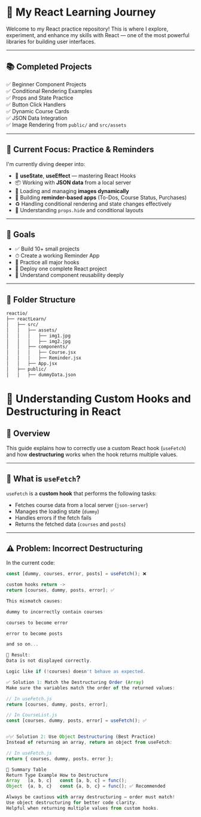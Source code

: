 # 🚀 My React Learning Journey

Welcome to my React practice repository! This is where I explore, experiment, and enhance my skills with React — one of the most powerful libraries for building user interfaces.

---

## 📚 Completed Projects

✅ Beginner Component Projects  
✅ Conditional Rendering Examples  
✅ Props and State Practice  
✅ Button Click Handlers  
✅ Dynamic Course Cards  
✅ JSON Data Integration  
✅ Image Rendering from `public/` and `src/assets`

---

## 🔁 Current Focus: Practice & Reminders

I'm currently diving deeper into:

- 🔄 **useState**, **useEffect** — mastering React Hooks
- 📦 Working with **JSON data** from a local server
- 📸 Loading and managing **images dynamically**
- 🧠 Building **reminder-based apps** (To-Dos, Course Status, Purchases)
- ♻️ Handling conditional rendering and state changes effectively
- 🚫 Understanding `props.hide` and conditional layouts

---

## 📌 Goals

- ✅ Build 10+ small projects
- ⏱ Create a working Reminder App
- 🧪 Practice all major hooks
- 🎯 Deploy one complete React project
- 🧩 Understand component reusability deeply

---

## 📂 Folder Structure

```bash
reactio/
├── reactLearn/
│   ├── src/
│   │   ├── assets/
│   │   │   ├── img1.jpg
│   │   │   ├── img2.jpg
│   │   ├── components/
│   │   │   ├── Course.jsx
│   │   │   ├── Reminder.jsx
│   │   ├── App.jsx
│   ├── public/
│   │   ├── dummyData.json
```



# 🧠 Understanding Custom Hooks and Destructuring in React

## 🎯 Overview

This guide explains how to correctly use a custom React hook (`useFetch`) and how **destructuring** works when the hook returns multiple values.

---

## 🧪 What is `useFetch`?

`useFetch` is a **custom hook** that performs the following tasks:

- Fetches course data from a local server (`json-server`)
- Manages the loading state (`dummy`)
- Handles errors if the fetch fails
- Returns the fetched data (`courses` and `posts`)

---

## ⚠️ Problem: Incorrect Destructuring

In the current code:

```js
const [dummy, courses, error, posts] = useFetch(); ❌

custom hooks return -> 
return [courses, dummy, posts, error]; ✅

This mismatch causes:

dummy to incorrectly contain courses

courses to become error

error to become posts

and so on...

🧨 Result:
Data is not displayed correctly.

Logic like if (!courses) doesn't behave as expected.

✅ Solution 1: Match the Destructuring Order (Array)
Make sure the variables match the order of the returned values:

// In useFetch.js
return [courses, dummy, posts, error];

// In CourseList.js
const [courses, dummy, posts, error] = useFetch(); ✅


✅✅ Solution 2: Use Object Destructuring (Best Practice)
Instead of returning an array, return an object from useFetch:

// In useFetch.js
return { courses, dummy, posts, error };

📝 Summary Table
Return Type	Example	How to Destructure
Array	[a, b, c]	const [a, b, c] = func();
Object	{a, b, c}	const {a, b, c} = func(); ✅ Recommended

Always be cautious with array destructuring – order must match!
Use object destructuring for better code clarity.
Helpful when returning multiple values from custom hooks.